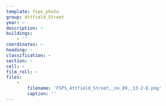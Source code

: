 ```yaml
---
template: fsps_photo
group: Attfield_Street
year: ~
description: ~
buildings:
    - ''
coordinates: ~
heading: ~
classification: ~
section: ~
cell: ~
film_roll: ~
files:
    -
        filename: 'FSPS_Attfield_Street,_no_89,_13-2-E.png'
        caption: ''
---
```

